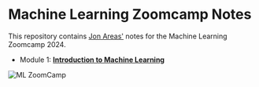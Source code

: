 # Machine Learning Zoomcamp Notes

This repository contains [Jon Areas'](https://github.com/jxareas) notes for the Machine Learning Zoomcamp 2024.

* Module 1: [**Introduction to Machine Learning**](https://github.com/jxareas/ml-zoomcamp/blob/master/content/01-introduction.md)

![ML ZoomCamp](https://github.com/alexeygrigorev/mlbookcamp-code/raw/master/images/zoomcamp.jpg)
